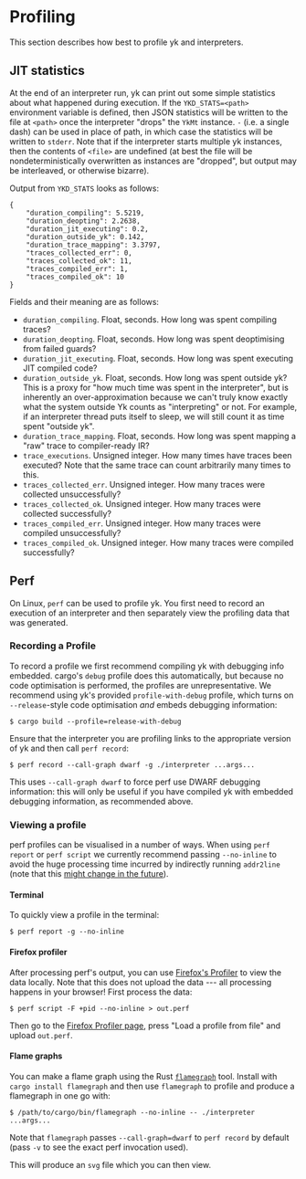 # Profiling

This section describes how best to profile yk and interpreters.


## JIT statistics

At the end of an interpreter run, yk can print out some simple statistics about
what happened during execution. If the `YKD_STATS=<path>` environment
variable is defined, then JSON statistics will be written to the file at
`<path>` once the interpreter "drops" the `YkMt` instance. `-` (i.e. a single
dash) can be used in place of path, in which case the statistics will be
written to `stderr`. Note that if the interpreter starts multiple yk instances,
then the contents of `<file>` are undefined (at best the file will be
nondeterministically overwritten as instances are "dropped", but output may
be interleaved, or otherwise bizarre).

Output from `YKD_STATS` looks as follows:

```
{                                       
    "duration_compiling": 5.5219,                                               
    "duration_deopting": 2.2638,
    "duration_jit_executing": 0.2,
    "duration_outside_yk": 0.142,
    "duration_trace_mapping": 3.3797,                                           
    "traces_collected_err": 0,                                                  
    "traces_collected_ok": 11,                                                  
    "traces_compiled_err": 1,
    "traces_compiled_ok": 10                                                    
}
```

Fields and their meaning are as follows:

 * `duration_compiling`. Float, seconds. How long was spent compiling traces?
 * `duration_deopting`. Float, seconds. How long was spent deoptimising from
   failed guards?
 * `duration_jit_executing`. Float, seconds. How long was spent executing JIT
   compiled code?
 * `duration_outside_yk`. Float, seconds. How long was spent outside yk? This
   is a proxy for "how much time was spent in the interpreter", but is inherently
   an over-approximation because we can't truly know exactly what the system
   outside Yk counts as "interpreting" or not. For example, if an interpreter
   thread puts itself to sleep, we will still count it as time spent
   "outside yk".
 * `duration_trace_mapping`. Float, seconds. How long was spent mapping a "raw"
   trace to compiler-ready IR?
 * `trace_executions`. Unsigned integer. How many times have traces been
   executed? Note that the same trace can count arbitrarily many times to this.
 * `traces_collected_err`. Unsigned integer. How many traces were collected
   unsuccessfully?
 * `traces_collected_ok`. Unsigned integer. How many traces were collected
   successfully?
 * `traces_compiled_err`. Unsigned integer. How many traces were compiled
   unsuccessfully?
 * `traces_compiled_ok`. Unsigned integer. How many traces were compiled
   successfully?


## Perf

On Linux, `perf` can be used to profile yk. You first need to record an
execution of an interpreter and then separately view the profiling data that
was generated.


### Recording a Profile

To record a profile we first recommend compiling yk with debugging info
embedded. cargo's `debug` profile does this automatically, but because no code
optimisation is performed, the profiles are unrepresentative. We recommend
using yk's provided `profile-with-debug` profile, which turns on
`--release`-style code optimisation *and* embeds debugging information:

```
$ cargo build --profile=release-with-debug
```

Ensure that the interpreter you are profiling links to the appropriate version
of yk and then call `perf record`:

```
$ perf record --call-graph dwarf -g ./interpreter ...args...
```

This uses `--call-graph dwarf` to force perf use DWARF debugging information:
this will only be useful if you have compiled yk with embedded debugging
information, as recommended above.


### Viewing a profile

perf profiles can be visualised in a number of ways. When using `perf report`
or `perf script` we currently recommend passing `--no-inline` to avoid the huge
processing time incurred by indirectly running `addr2line` (note that this
[might change in the
future](https://eighty-twenty.org/2021/09/09/perf-addr2line-speed-improvement)).


#### Terminal

To quickly view a profile in the terminal:

```
$ perf report -g --no-inline
```


#### Firefox profiler

After processing perf's output, you can use [Firefox's
Profiler](https://profiler.firefox.com/) to view the data locally. Note that
this does not upload the data --- all processing happens in your browser! First
process the data:

```
$ perf script -F +pid --no-inline > out.perf
```

Then go to the [Firefox Profiler page](https://profiler.firefox.com/), press
"Load a profile from file" and upload `out.perf`.


#### Flame graphs

You can make a flame graph using the Rust
[`flamegraph`](https://github.com/flamegraph-rs/flamegraph) tool. Install with
`cargo install flamegraph` and then use `flamegraph` to profile and produce a
flamegraph in one go with:

```
$ /path/to/cargo/bin/flamegraph --no-inline -- ./interpreter ...args...
```

Note that `flamegraph` passes `--call-graph=dwarf` to `perf record` by default
(pass `-v` to see the exact perf invocation used).

This will produce an `svg` file which you can then view.
